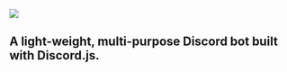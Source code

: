 ![](https://i.imgur.com/5REfUbH.png)

## A light-weight, multi-purpose Discord bot built with Discord.js.
